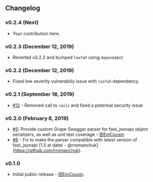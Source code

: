 ## Changelog

### v0.2.4 (Next)

* Your contribution here.

### v0.2.3 (December 12, 2019)

* Reverted v0.2.2 and bumped `loofah` using `dependabot`

### v0.2.2 (December 12, 2019)

* Fixed low severity vulnerabiliy issue with `loofah` dependency

### v0.2.1 (September 18, 2019)

* [#12](https://github.com/EmCousin/grape_fast_jsonapi/pull/12) - Removed call to `rails` and fixed a potential security issue

### v0.2.0 (February 8, 2019)

* [#5](https://github.com/EmCousin/grape_fast_jsonapi/pull/5): Provide custom Grape Swagger parser for fast_jsonapi object serializers, as well as unit test coverage - [@EmCousin](https://github.com/EmCousin)
* [#6](https://github.com/EmCousin/grape_fast_jsonapi/pull/6) - Fix to make the parser compatible with latest version of fast_jsonapi (1.5 at date) - @rromanchuk](https://github.com/rromanchuk).

### v0.1.0

* Initial public release - [@EmCousin](https://github.com/EmCousin).
